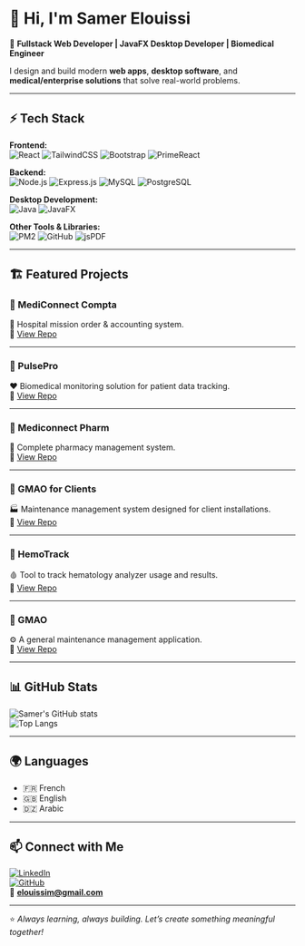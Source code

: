 # 👋 Hi, I'm Samer Elouissi  

🚀 **Fullstack Web Developer | JavaFX Desktop Developer | Biomedical Engineer**  

I design and build modern **web apps**, **desktop software**, and **medical/enterprise solutions** that solve real-world problems.  

---

## ⚡ Tech Stack  

**Frontend:**  
![React](https://img.shields.io/badge/React-20232A?style=for-the-badge&logo=react&logoColor=61DAFB)
![TailwindCSS](https://img.shields.io/badge/TailwindCSS-38B2AC?style=for-the-badge&logo=tailwind-css&logoColor=white)
![Bootstrap](https://img.shields.io/badge/Bootstrap-7952B3?style=for-the-badge&logo=bootstrap&logoColor=white)
![PrimeReact](https://img.shields.io/badge/PrimeReact-38B2AC?style=for-the-badge&logo=primefaces&logoColor=white)

**Backend:**  
![Node.js](https://img.shields.io/badge/Node.js-43853D?style=for-the-badge&logo=node.js&logoColor=white)
![Express.js](https://img.shields.io/badge/Express.js-404D59?style=for-the-badge)
![MySQL](https://img.shields.io/badge/MySQL-4479A1?style=for-the-badge&logo=mysql&logoColor=white)
![PostgreSQL](https://img.shields.io/badge/PostgreSQL-316192?style=for-the-badge&logo=postgresql&logoColor=white)

**Desktop Development:**  
![Java](https://img.shields.io/badge/Java-F80000?style=for-the-badge&logo=oracle&logoColor=white)
![JavaFX](https://img.shields.io/badge/JavaFX-000000?style=for-the-badge&logo=java&logoColor=white)

**Other Tools & Libraries:**  
![PM2](https://img.shields.io/badge/PM2-2B037A?style=for-the-badge&logo=pm2&logoColor=white)
![GitHub](https://img.shields.io/badge/GitHub-181717?style=for-the-badge&logo=github&logoColor=white)
![jsPDF](https://img.shields.io/badge/jsPDF-FFCA28?style=for-the-badge&logo=javascript&logoColor=black)

---

## 🏗️ Featured Projects  

### 📌 MediConnect Compta  
💼 Hospital mission order & accounting system.  
🔗 [View Repo](https://github.com/samer29/MediConnect-Compta)  

---

### 📌 PulsePro  
❤️ Biomedical monitoring solution for patient data tracking.  
🔗 [View Repo](https://github.com/samer29/pulsepro)  

---

### 📌 Mediconnect Pharm  
💊 Complete pharmacy management system.  
🔗 [View Repo](https://github.com/samer29/Mediconnect-Pharm)  

---

### 📌 GMAO for Clients  
🏭 Maintenance management system designed for client installations.  
🔗 [View Repo](https://github.com/samer29/GMAO-for-Clients)  

---

### 📌 HemoTrack  
🩸 Tool to track hematology analyzer usage and results.  
🔗 [View Repo](https://github.com/samer29/HemoTrack)  

---

### 📌 GMAO  
⚙️ A general maintenance management application.  
🔗 [View Repo](https://github.com/samer29/gmao)  

---

## 📊 GitHub Stats  

![Samer's GitHub stats](https://github-readme-stats.vercel.app/api?username=samer29&show_icons=true&theme=radical)  
![Top Langs](https://github-readme-stats.vercel.app/api/top-langs/?username=samer29&layout=compact&theme=radical)  

---

## 🌍 Languages  

- 🇫🇷 French  
- 🇬🇧 English  
- 🇩🇿 Arabic  

---

## 📫 Connect with Me  

[![LinkedIn](https://img.shields.io/badge/LinkedIn-0A66C2?style=for-the-badge&logo=linkedin&logoColor=white)](https://linkedin.com/)  
[![GitHub](https://img.shields.io/badge/Portfolio-GitHub-181717?style=for-the-badge&logo=github&logoColor=white)](https://github.com/samer29)  
📧 **elouissim@gmail.com**  

---

⭐ *Always learning, always building. Let’s create something meaningful together!*

